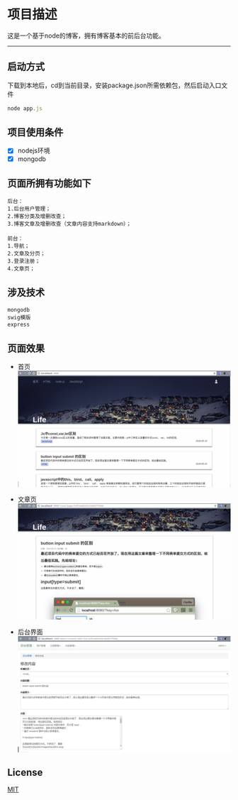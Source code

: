 项目描述
===========================
这是一个基于node的博客，拥有博客基本的前后台功能。

****
## 启动方式
下载到本地后，cd到当前目录，安装package.json所需依赖包，然后启动入口文件
```javascript
node app.js
```

## 项目使用条件
- [x] nodejs环境
- [x] mongodb

## 页面所拥有功能如下
```
后台：
1.后台用户管理；
2.博客分类及增删改查；
3.博客文章及增删改查（文章内容支持markdown）；

前台：
1.导航；
2.文章及分页；
3.登录注册；
4.文章页；

```

## 涉及技术
```
mongodb
swig模版
express

```

## 页面效果

* 首页
![首页](https://raw.githubusercontent.com/Hinger36/myBlog/ed2ce6df7a761074dfe9f00a5fb8ea3cee4acf60/static/readmeIM/2018-05-13%2022-56-26.png)

* 文章页
![文章页](https://raw.githubusercontent.com/Hinger36/myBlog/master/static/readmeIM/2018-05-13%2022-57-29.png)

* 后台界面
![后台界面](https://raw.githubusercontent.com/Hinger36/myBlog/master/static/readmeIM/2018-05-13%2022-58-41.png)


## License
[MIT](/LICENSE)

